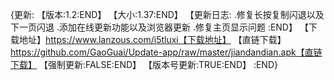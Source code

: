 {更新:
【版本:1.2:END】
【大小:1.37:END】
【更新日志:
.修复长按复制闪退以及下一页闪退
.添加在线更新功能以及浏览器更新
.修复主页显示问题
:END】
【下载地址】https://www.lanzous.com/i5tluxi【下载地址】
【直链下载】https://github.com/GaoGuai/Update-app/raw/master/jiandandian.apk【直链下载】
【强制更新:FALSE:END】
【版本号更新:TRUE:END】
:END}

